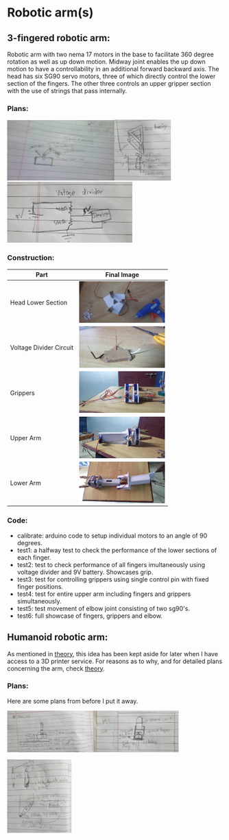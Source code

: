 # Robotic arm(s)

## 3-fingered robotic arm:

Robotic arm with two nema 17 motors in the base to facilitate 360 degree rotation as well as up down motion. Midway joint enables the up down motion to have a controllability in an additional forward backward axis. The head has six SG90 servo motors, three of which directly control the lower section of the fingers. The other three controls an upper gripper section with the use of strings that pass internally.

### Plans:
<img src="./2_drawings/3fbase.jpg" width="250"/><img src="./2_drawings/3fcasing.jpg" width="132"/><img src="./2_drawings/voltagedivider.jpg" width="292"/>

### Construction:

|Part|Final Image|
|----|-----------|
|Head Lower Section|<img src="./3_progress/3fheadhalftop.jpg" width="200"/>|
|Voltage Divider Circuit|<img src="./3_progress/voltage3.jpg" width="200"/>|
|Grippers|<img src="./3_progress/3fgripperadded2.jpg" width="200"/>|
|Upper Arm|<img src="./3_progress/3fhand3.jpeg" width="200"/>|
|Lower Arm|<img src="./3_progress/3flowerarm2.jpg" width="200"/>|

### Code:
* calibrate: arduino code to setup individual motors to an angle of 90 degrees.
* test1: a halfway test to check the performance of the lower sections of each finger.
* test2: test to check performance of all fingers imultaneously using voltage divider and 9V battery. Showcases grip.
* test3: test for controlling grippers using single control pin with fixed finger positions. 
* test4: test for entire upper arm including fingers and grippers simultaneously.
* test5: test movement of elbow joint consisting of two sg90's.
* test6: full showcase of fingers, grippers and elbow.

## Humanoid robotic arm:

As mentioned in [theory](https://github.com/Roboramv2/Robotic-arm/blob/main/theory.md), this idea has been kept aside for later when I have access to a 3D printer service. For reasons as to why, and for detailed plans concerning the arm, check [theory](https://github.com/Roboramv2/Robotic-arm/blob/main/theory.md).

### Plans:
Here are some plans from before I put it away.

<img src="./2_drawings/humbase.jpg" width="200"/><img src="./2_drawings/humfin.jpg" width="200"/>

<img src="./2_drawings/humstring.jpg" width="150"/>
